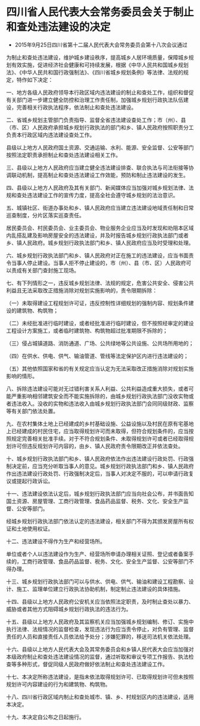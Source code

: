 # 四川省人民代表大会常务委员会关于制止和查处违法建设的决定

- 2015年9月25日四川省第十二届人民代表大会常务委员会第十八次会议通过

<!-- INFO END -->

为制止和查处违法建设，维护城乡建设秩序，提高城乡人居环境质量，保障城乡规划有效实施，促进经济社会健康和可持续发展，根据《中华人民共和国城乡规划法》、《中华人民共和国行政强制法》、《四川省城乡规划条例》等法律、法规的规定，特作如下决定：

一、地方各级人民政府领导本行政区域内违法建设的制止和查处工作，组织和督促有关部门进一步建立健全防控和治理工作责任制，加强城乡规划行政执法队伍建设，完善相关行政执法程序，依法制止和查处违法建设。

二、省城乡规划主管部门负责指导、监督全省违法建设查处工作；市（州）、县（市、区）人民政府承担城乡规划行政执法的部门和乡、镇人民政府按照职责分工负责本行政区域内违法建设查处工作。

县级以上地方人民政府国土资源、交通运输、水利、能源、安全监督、公安等部门按照法定职责承担制止和查处违法建设相关工作。

三、县级以上地方人民政府应当建立健全违法建设排查、联合执法与司法衔接等协调联动机制，提高制止和查处违法建设工作效能，预防和制止违法建设的发生。

四、县级以上地方人民政府及其有关部门、新闻媒体应当加强对城乡规划法律、法规和查处违法建设工作的宣传力度，提高全社会遵守城乡规划的法治意识。

五、城镇社区、街道办事处和乡、镇人民政府应当建立违法建设地域责任制和日常巡查制度，分片区落实巡查责任。

居民委员会、村民委员会、业主委员会、物业服务企业应当及时发现和劝阻本区域内乱搭乱建及影响房屋安全的违法建设，并及时报告城乡规划行政执法部门或者乡、镇人民政府。城乡规划行政执法部门和乡、镇人民政府应当及时受理和处理。

六、城乡规划行政执法部门和乡、镇人民政府对正在施工的违法建设，应当书面责令当事人停止建设。当事人拒不停止建设的，市（州）、县（市、区）人民政府可以责成有关部门查封施工现场。

七、有下列情形之一，违反城乡规划法律、法规的规定，危害公共安全、侵害公共利益且无法采取改正措施消除对规划实施影响的，责令限期拆除：

（一）未取得建设工程规划许可证，违反控制性详细规划的强制内容、规划条件建设的建筑物、构筑物；

（二）未经批准进行临时建设，或者经批准进行临时建设，但不按照经审定的建设工程设计方案施工，或者临时建筑物、构筑物超过批准期限不拆除的；

（三）侵占城镇道路、消防通道、广场、公共绿地等公共设施、公共场所用地的；

（四）在供水、供电、供气、输油管道、管线等法定保护区内进行违法建设的；

（五）其他依照国家和省的有关规定应当认定为无法采取改正措施消除对规划实施影响的情形。

八、拆除违法建设可能对无过错利害关系人利益、公共利益造成重大损失，或者可能严重影响相邻建筑安全而不能实施拆除的，由城乡规划行政执法部门没收实物或者违法收入。没收的实物和违法收入由城乡规划行政执法部门会同同级财政、监察等有关部门依法处置。

九、在农村集体土地上已经建成的乡村基础设施、公益设施以及村民在原有宅基地上已经建成的村民住宅，应当取得规划许可而未取得，但符合规划条件的，应当按照规定完善相关批准手续。对于不符合规划条件、未取得规划许可或者已经取得规划许可但违反规划许可内容的，由乡、镇人民政府责令限期改正并依法查处。

十、城乡规划行政执法部门和乡、镇人民政府依法作出违法建设行政处罚、行政强制决定前，应当充分听取当事人的意见。城乡规划行政执法部门和乡、镇人民政府作出违法建设行政处罚、行政强制决定后，当事人对决定不服的，可以申请行政复议或提起行政诉讼。

十一、违法建设依法认定后，城乡规划行政执法部门应当向社会公布，并书面告知国土资源、房屋管理、工商行政管理、食品药品监督、税务、文化、安全生产监督、公安等部门。

经城乡规划行政执法部门依法认定的违法建设，相关部门不得为其颁发房屋所有权证和土地使用权证。

十二、违法建设不得作为生产和经营场所。

单位或者个人以违法建设作为生产、经营场所申请办理相关证照、登记或者备案手续的，工商行政管理、食品药品监督、税务、文化、安全生产监督、公安等部门不得办理。

十三、城乡规划行政执法部门可以与供水、供电、供气、输油和建设工程勘察、设计、施工、监理单位建立行政执法协助机制，制定制止违法建设的具体措施。

十四、县级以上地方人民政府公安机关应当依照法定职责，及时制止查处以暴力、威胁或者其他方式阻碍城乡规划行政执法的违法行为。

十五、县级以上地方人民政府及其监察机关应当加强城乡规划编制、修订、实施中执行法律、法规情况的监督检查，发现违法行为应当责令停止，对负有管理、监督责任的人员和直接责任人员依法给予处分；涉嫌犯罪的，移送司法机关依法处理。

十六、县级以上地方人民代表大会及其常务委员会和乡镇人民代表大会应当加强对本级政府制止和查处违法建设情况的监督，通过听取和审议专项工作报告、执法检查等多种形式，督促同级人民政府做好依法制止和查处违法建设工作。

十七、本决定所称违法建设，是指未依法取得规划许可、已取得规划许可但未按照规划许可内容建设的行为和建筑物、构筑物。

十八、四川省行政区域内制止和查处城市、镇、乡、村规划区内的违法建设，适用本决定。

十九、本决定自公布之日起施行。
